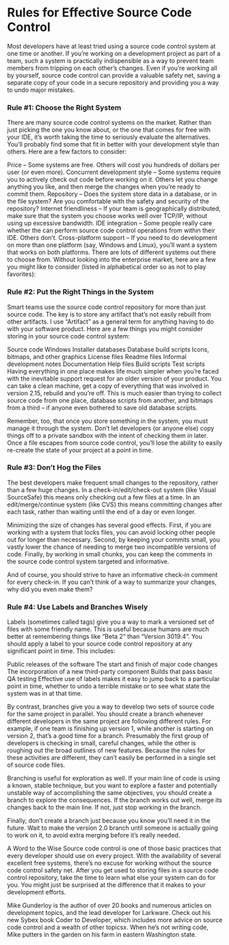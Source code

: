 # Rules for Effective Source Code Control

Most developers have at least tried using a source code control system at one time or another. If you’re working on a development project as part of a team, such a system is practically indispensible as a way to prevent team members from tripping on each other’s changes. Even if you’re working all by yourself, source code control can provide a valuable safety net, saving a separate copy of your code in a secure repository and providing you a way to undo major mistakes.

 ### Rule #1: Choose the Right System
There are many source code control systems on the market. Rather than just picking the one you know about, or the one that comes for free with your IDE, it’s worth taking the time to seriously evaluate the alternatives. You’ll probably find some that fit in better with your development style than others. Here are a few factors to consider:

Price – Some systems are free. Others will cost you hundreds of dollars per user (or even more).
Concurrent development style – Some systems require you to actively check out code before working on it. Others let you change anything you like, and then merge the changes when you’re ready to commit them.
Repository – Does the system store data in a database, or in the file system? Are you comfortable with the safety and security of the repository?
Internet friendliness – If your team is geographically distributed, make sure that the system you choose works well over TCP/IP, without using up excessive bandwidth.
IDE integration – Some people really care whether the can perform source code control operations from within their IDE. Others don’t.
Cross-platform support – If you need to do development on more than one platform (say, Windows and Linux), you’ll want a system that works on both platforms.
There are lots of different systems out there to choose from. Without looking into the enterprise market, here are a few you might like to consider (listed in alphabetical order so as not to play favorites):

 ### Rule #2: Put the Right Things in the System
Smart teams use the source code control repository for more than just source code. The key is to store any artifact that’s not easily rebuilt from other artifacts. I use “Artifact” as a general term for anything having to do with your software product. Here are a few things you might consider storing in your source code control system:

Source code
Windows Installer databases
Database build scripts
Icons, bitmaps, and other graphics
License files
Readme files
Informal development notes
Documentation
Help files
Build scripts
Test scripts
Having everything in one place makes life much simpler when you’re faced with the inevitable support request for an older version of your product. You can take a clean machine, get a copy of everything that was involved in version 2.15, rebuild and you’re off. This is much easier than trying to collect source code from one place, database scripts from another, and bitmaps from a third – if anyone even bothered to save old database scripts.

Remember, too, that once you store something in the system, you must manage it through the system. Don’t let developers (or anyone else) copy things off to a private sandbox with the intent of checking them in later. Once a file escapes from source code control, you’ll lose the ability to easily re-create the state of your project at a point in time.

### Rule #3: Don’t Hog the Files
The best developers make frequent small changes to the repository, rather than a few huge changes. In a check-in/edit/check-out system (like Visual SourceSafe) this means only checking out a few files at a time. In an edit/merge/continue system (like CVS) this means committing changes after each task, rather than waiting until the end of a day or even longer.

Minimizing the size of changes has several good effects. First, if you are working with a system that locks files, you can avoid locking other people out for longer than necessary. Second, by keeping your commits small, you vastly lower the chance of needing to merge two incompatible versions of code. Finally, by working in small chunks, you can keep the comments in the source code control system targeted and informative.

And of course, you should strive to have an informative check-in comment for every check-in. If you can’t think of a way to summarize your changes, why did you even make them?

### Rule #4: Use Labels and Branches Wisely
Labels (sometimes called tags) give you a way to mark a versioned set of files with some friendly name. This is useful because humans are much better at remembering things like “Beta 2” than “Version 3019.4”. You should apply a label to your source code control repository at any significant point in time. This includes:

Public releases of the software
The start and finish of major code changes
The incorporation of a new third-party component
Builds that pass basic QA testing
Effective use of labels makes it easy to jump back to a particular point in time, whether to undo a terrible mistake or to see what state the system was in at that time.

By contrast, branches give you a way to develop two sets of source code for the same project in parallel. You should create a branch whenever different developers in the same project are following different rules. For example, if one team is finishing up version 1, while another is starting on version 2, that’s a good time for a branch. Presumably the first group of developers is checking in small, careful changes, while the other is roughing out the broad outlines of new features. Because the rules for these activities are different, they can’t easily be performed in a single set of source code files.

Branching is useful for exploration as well. If your main line of code is using a known, stable technique, but you want to explore a faster and potentially unstable way of accomplishing the same objectives, you should create a branch to explore the consequences. If the branch works out well, merge its changes back to the main line. If not, just stop working in the branch.

Finally, don’t create a branch just because you know you’ll need it in the future. Wait to make the version 2.0 branch until someone is actually going to work on it, to avoid extra merging before it’s really needed.

A Word to the Wise
Source code control is one of those basic practices that every developer should use on every project. With the availability of several excellent free systems, there’s no excuse for working without the source code control safety net. After you get used to storing files in a source code control repository, take the time to learn what else your system can do for you. You might just be surprised at the difference that it makes to your development efforts.

Mike Gunderloy is the author of over 20 books and numerous articles on development topics, and the lead developer for Larkware. Check out his new Sybex book Coder to Developer, which includes more advice on source code control and a wealth of other topicsx. When he’s not writing code, Mike putters in the garden on his farm in eastern Washington state.



